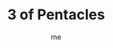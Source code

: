 ---
# basics
title     		 : "3 of Pentacles"
token					 : 'coins-03'
card_type			 : '' # major, minor, court
layout				 : "tarot-card"
author    		 : 'me'
one_liner 		 : "Expression, production, work, contribution"
images				 : ['/assets/images/tarot/rws/rw-coins-03.jpg']
keywords			 : ['expression', 'production', 'work', 'contribution']
url						 : 'tarot/cards/coins-03'
aliases				 : []

meaning_light  : "Finishing a project. Setting and meeting standards. Performing according to specifications. Making something others value. Creating something new. Doing your part in a group project. Delivering exactly what others have asked for."

meaning_shadow : "Pandering to the tastes of others. Failing to deliver what you’ve promised. Not delivering your best work unless closely supervised. Ignoring or breaking agreements with those who have invested in you. Refusing to do your part. Failing to abide by a clearly-outlined agreement with yourself or others."

# more detail
correspondence_planet 			: "Mars"
correspondence_astrological : "Capricorn"
correspondence_affirmation  : "My work produces results."
correspondence_story 				: "The main character achieves a result that no other characters have been able to attain."

advice_relationships 	 : "What are the terms that govern your relationship? What have you agreed to do? What roles and responsibilities fall to your partner or friend? The health of any relationship is directly related to the effort both partners make to fulfill their obligations. If you haven’t discussed terms, do so."

advice_work 					 : "It’s time to review contracts and agreements. To what extent do you deliver an honest day’s work? To what extent is this fairly compensated? If you agreed to work for a certain price, you should fulfill that agreement, even if you underestimated the time and effort involved in a project. A formula for success: know what you need, ask for it up front, and deliver more than promised."

advice_spirituality 	 : "In return for dedicated pursuit, a spiritual path should yield focus, fulfillment, and peace. To what extent is your own spiritual practice delivering the promised changes in mind, body, and prosperity? It may be time to evaluate what you’re giving … and receiving."

advice_personal_growth : "Integrity is a fragile thing; one broken promise or one unmet commitment can shatter it forever. If you are out of integrity with someone, it’s time to correct the situation by admitting fault and accepting consequences. If someone is out of integrity with you, you’ll have to decide what value you place on giving them a second chance."

advice_fortune_telling : "A high-dollar contract is in your future. If you work hard, you’ll succeed."

questions	: ["How well will your work hold up to critical review?", "How can I get more done?", "What’s expected of me? How large a role do I play in controlling those expectations?", "What’s been agreed to? How well has that agreement been followed?"]

# referenced in the symbols.toml data file
symbols	  : ['3', 'coins', 'reviewing-work', 'teamwork']

# metadata
suppress_topnav : true
related_cards 	: []

---
